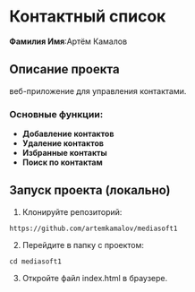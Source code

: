 # Контактный cписок
**Фамилия Имя**:Артём Камалов


## Описание проекта

 веб-приложение для управления контактами. 

### Основные функции:

- **Добавление контактов**
- **Удаление контактов**
- **Избранные контакты**
- **Поиск по контактам**

## Запуск проекта (локально)

1. Клонируйте репозиторий:
```
https://github.com/artemkamalov/mediasoft1
```
2. Перейдите в папку с проектом:
```
cd mediasoft1
```
3. Откройте файл index.html в браузере.

